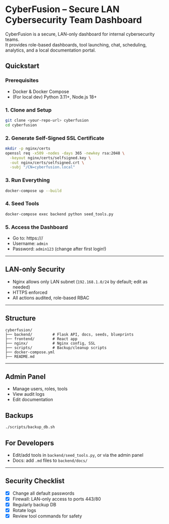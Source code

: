# CyberFusion – Secure LAN Cybersecurity Team Dashboard

CyberFusion is a secure, LAN-only dashboard for internal cybersecurity teams.  
It provides role-based dashboards, tool launching, chat, scheduling, analytics, and a local documentation portal.

## Quickstart

### Prerequisites
- Docker & Docker Compose
- (For local dev) Python 3.11+, Node.js 18+

### 1. Clone and Setup
```bash
git clone <your-repo-url> cyberfusion
cd cyberfusion
```

### 2. Generate Self-Signed SSL Certificate
```bash
mkdir -p nginx/certs
openssl req -x509 -nodes -days 365 -newkey rsa:2048 \
  -keyout nginx/certs/selfsigned.key \
  -out nginx/certs/selfsigned.crt \
  -subj "/CN=cyberfusion.local"
```

### 3. Run Everything
```bash
docker-compose up --build
```

### 4. Seed Tools
```bash
docker-compose exec backend python seed_tools.py
```

### 5. Access the Dashboard
- Go to: https://<your-LAN-IP>/
- Username: `admin`
- Password: `admin123` (change after first login!)

---

## LAN-only Security
- Nginx allows only LAN subnet (`192.168.1.0/24` by default; edit as needed)
- HTTPS enforced
- All actions audited, role-based RBAC

---

## Structure

```
cyberfusion/
├── backend/         # Flask API, docs, seeds, blueprints
├── frontend/        # React app
├── nginx/           # Nginx config, SSL
├── scripts/         # Backup/cleanup scripts
├── docker-compose.yml
├── README.md
```

---

## Admin Panel
- Manage users, roles, tools
- View audit logs
- Edit documentation

## Backups
```bash
./scripts/backup_db.sh
```

## For Developers
- Edit/add tools in `backend/seed_tools.py`, or via the admin panel
- Docs: add `.md` files to `backend/docs/`

---

## Security Checklist
- [x] Change all default passwords
- [x] Firewall: LAN-only access to ports 443/80
- [x] Regularly backup DB
- [x] Rotate logs
- [x] Review tool commands for safety